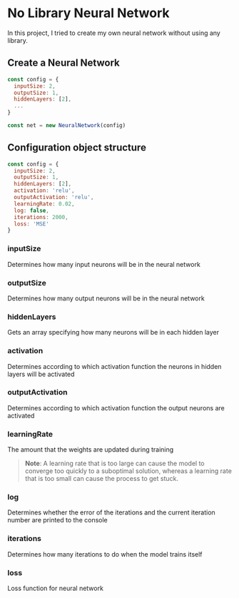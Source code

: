 # No Library Neural Network
In this project, I tried to create my own neural network without using any library.


## Create a Neural Network
```js
const config = {
  inputSize: 2,
  outputSize: 1,
  hiddenLayers: [2],
  ...
}

const net = new NeuralNetwork(config)
```


## Configuration object structure

```js
const config = {
  inputSize: 2,
  outputSize: 1,
  hiddenLayers: [2],
  activation: 'relu',
  outputActivation: 'relu',
  learningRate: 0.02,
  log: false,
  iterations: 2000,
  loss: 'MSE'
}
```

### **inputSize**
Determines how many input neurons will be in the neural network

### **outputSize**
Determines how many output neurons will be in the neural network

### **hiddenLayers**
Gets an array specifying how many neurons will be in each hidden layer

### **activation**
Determines according to which activation function the neurons in hidden layers will be activated

### **outputActivation**
Determines according to which activation function the output neurons are activated

### **learningRate**
The amount that the weights are updated during training

> **Note**: A learning rate that is too large can cause the model to converge too quickly to a suboptimal solution, whereas a learning rate that is too small can cause the process to get stuck.

### **log**
Determines whether the error of the iterations and the current iteration number are printed to the console

### **iterations**
Determines how many iterations to do when the model trains itself

### **loss**
Loss function for neural network
